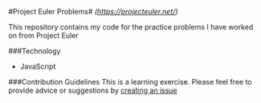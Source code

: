 #Project Euler Problems#
*(https://projecteuler.net/)*

This repository contains my code for the practice problems I have worked on from Project Euler

###Technology
* JavaScript

###Contribution Guidelines
This is a learning exercise. Please feel free to provide advice or suggestions by [creating an issue](https://github.com/shellyduggal/euler/issues/new)